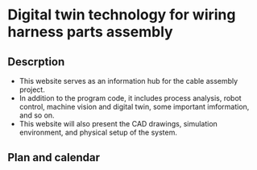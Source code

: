# Digital twin technology for wiring harness parts assembly
## Descrption
- This website serves as an information hub for the cable assembly project.
- In addition to the program code, it includes process analysis, robot control, machine vision and digital twin, some important imformation, and so on.
- This website will also present the CAD drawings, simulation environment, and physical setup of the system.
## Plan and calendar
